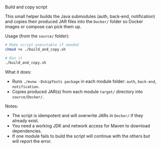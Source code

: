 Build and copy script

This small helper builds the Java submodules (auth, back-end, notification) and copies
their produced JAR files into the `Docker/` folder so Docker images or compose can pick
them up.

Usage (from the `source/` folder):

```bash
# Make script executable if needed
chmod +x ./build_and_copy.sh

# Run it
./build_and_copy.sh
```

What it does:
- Runs `./mvnw -DskipTests package` in each module folder: `auth`, `back-end`, `notification`.
- Copies produced JAR(s) from each module `target/` directory into `source/Docker/`.

Notes:
- The script is idempotent and will overwrite JARs in `Docker/` if they already exist.
- You need a working JDK and network access for Maven to download dependencies.
- If one module fails to build the script will continue with the others but will report
  the error.

